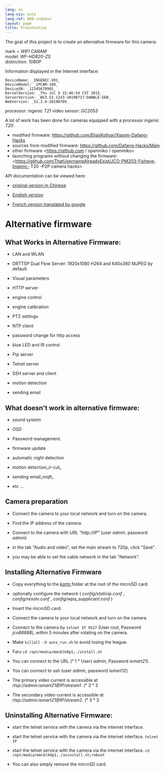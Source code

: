 ```yaml
---
lang: en
lang-niv: auto
lang-ref: 000-indekso
layout: page
title: Presentation
---
```


The goal of this project is to create an alternative firmware for this camera:

mark = _WIFI CARAM_  
model: _WF-HD820-ZS_  
distinction: _1080P_

Information displayed in the Internet interface:
```
DeviceName: _INGENIC-V01_
DeviceModel: _IPCAM-100_
DeviceSN: _12345678901_
KernelVersion: _Thu Jul 9 15:46:54 CST 2015_
ServerVersion: _WS3.53.1243-20190717-DANALE-GEN_
WebVersion: _V2.3.4-20190709_
```

processor: _ingenic T21_
video sensor: _GC2053_

A lot of work has been done for cameras equipped with a processor _ingenic T20_.
* modified firmware: <https://github.com/EliasKotlyar/Xiaomi-Dafang-Hacks>
* sources from modified firmware: <https://github.com/Dafang-Hacks/Main>
* other firmware <https://github.com / openmiko / openmiko>
* launching programs without changing the firmware: <https://github.com/ThatUsernameAlreadyExist/JCO-PM203-Fisheye-Ingenic- T20 -P2P camera hacks>

API documentation can be viewed here:  
* [original version in Chinese](../zh/includes.zh/html/)


* [English version](../en/includes.en/html/)


* [French version translated by google](../fr/includes.fr/html/)



# Alternative firmware

## What Works in Alternative Firmware:

* LAN and WLAN


* DRTTSP Dual Flow Server: 1920x1080 H264 and 640x360 MJPEG by default.


* Visual parameters


* HTTP server


* engine control


* engine calibration


* PTZ settings


* NTP client


* password change for http access


* blue LED and IR control


* Ftp server


* Telnet server


* SSH server and client


* motion detection


* sending email



## What doesn't work in alternative firmware:

* sound system


* _OSD_


* Password management.


* firmware update


* automatic night detection


* motion detection_ir-cut_


* sending email_mqtt_


* etc ...



## Camera preparation

* Connect the camera to your local network and turn on the camera.


* Find the IP address of the camera.


* Connect to the camera with URL _"http://IP"_ (user _admin_, password _admin_)


* in the tab "Audio and video", set the main stream to 720p, click "Save".


* you may be able to set the cable network in the tab "Network".



## Installing Alternative Firmware

* Copy everything to the [ _karto_ ](https://github.com/jmichault/ipcam-100/tree/master/karto) folder at the root of the microSD card.


* optionally configure the network ( _config/staticip.conf_ , _config/resolv.conf_ , _config/wpa_supplicant.conf_ )


* Insert the microSD card.


* Connect the camera to your local network and turn on the camera.


* Connect to the camera by `telnet IP 9527` (User _root_, Password _jco66688_), within 5 minutes after rotating on the camera.


* Make `killall -9 auto_run.sh` to avoid losing the league.


* Faru `cd /opt/media/mmcblk0p1;./install.sh`


* You can connect to the URL (° 1 ° User( _admin_, Password _ismart21_).


* You can connect to ssh (user _admin_, password _ismart12_).


* The primary video current is accessible at _rtsp://admin:ismart21@IP/stream1_. (° 3 ° 3


* The secondary video current is accessible at _rtsp://admin:ismart21@IP/stream2_. (° 3 ° 3



## Uninstalling Alternative Firmware:

* start the telnet service with the camera via the internet interface.


* start the telnet service with the camera via the internet interface. `telnet IP` 


* start the telnet service with the camera via the internet interface. `cd /opt/media/mmcblk0p1;./uninstall.sh;reboot`



* You can also simply remove the microSD card.


